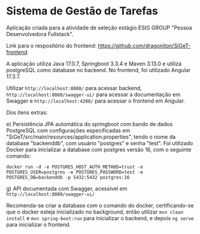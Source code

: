 # Sistema de Gestão de Tarefas

Aplicação criada para a atividade de seleção estágio ESIG GROUP "Pessoa Desenvolvedora Fullstack".

Link para o respositório do frontend: https://github.com/dragoniton/SiGeT-frontend

A aplicação utiliza Java 17.0.7, Springboot 3.3.4 e Maven 3.13.0 e utiliza postgreSQL como database no backend.
 No frontend, foi utilizado Angular 17.3.7. 
 
 Utilizar `http://localhost:8080/` para acessar backend, `http://localhost:8080/swagger-ui/` para acessar a documentação em Swagger e `http://localhost:4200/` para acessar o frontend em Angular.

Dos itens extras:

e) Persistência JPA automática do springboot com bando de dados PostgreSQL com configurações especificadas em "SiGeT/src/main/resources/application.properties", tendo o nome da database "backenddb", com usuário "postgres" e senha "test". Foi utilizado Docker para inicializar a database com postgres versão 16, com o seguinte comando:

`docker run -d -e POSTGRES_HOST_AUTH_METHOD=trust -e POSTGRES_USER=postgres -e POSTGRES_PASSWORD=test -e POSTGRES_DB=backenddb -p 5432:5432 postgres:16`

g) API documentada com Swagger, acessível em `http://localhost:8080/swagger-ui/`

Recomenda-se criar a database com o comando do docker, certificando-se que o docker esteja inicializado no background, então utilizar `mvn clean install` e `mvn spring-boot:run` para inicializar o backend, e depois `ng serve` para inicializar o frontend.

